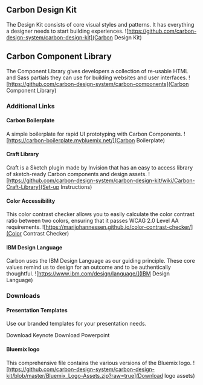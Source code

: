 ## Carbon Design Kit

The Design Kit consists of core visual styles and patterns. It has everything a designer needs to start building experiences.
![https://github.com/carbon-design-system/carbon-design-kit](Carbon Design Kit)

## Carbon Component Library

The Component Library gives developers a collection of re-usable HTML and Sass partials they can use for building websites and user interfaces.
![https://github.com/carbon-design-system/carbon-components](Carbon Component Library)

### Additional Links

#### Carbon Boilerplate

A simple boilerplate for rapid UI prototyping with Carbon Components.
![https://carbon-boilerplate.mybluemix.net/](Carbon Boilerplate)

#### Craft Library

Craft is a Sketch plugin made by Invision that has an easy to access library of sketch-ready Carbon components and design assets.
![https://github.com/carbon-design-system/carbon-design-kit/wiki/Carbon-Craft-Library](Set-up Instructions)

#### Color Accessibility

This color contrast checker allows you to easily calculate the color contrast ratio between two colors, ensuring that it passes WCAG 2.0 Level AA requirements.
![https://marijohannessen.github.io/color-contrast-checker/](Color Contrast Checker)

#### IBM Design Language

Carbon uses the IBM Design Language as our guiding principle. These core values remind us to design for an outcome and to be authentically thoughtful.
![https://www.ibm.com/design/language/](IBM Design Language)

### Downloads

#### Presentation Templates

Use our branded templates for your presentation needs.

Download Keynote
Download Powerpoint

#### Bluemix logo

This comprehensive file contains the various versions of the Bluemix logo.
![https://github.com/carbon-design-system/carbon-design-kit/blob/master/Bluemix_Logo-Assets.zip?raw=true](Download logo assets)

